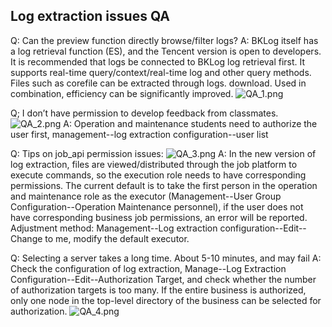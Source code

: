 ## Log extraction issues QA
Q: Can the preview function directly browse/filter logs?
A: BKLog itself has a log retrieval function (ES), and the Tencent version is open to developers. It is recommended that logs be connected to BKLog log retrieval first. It supports real-time query/context/real-time log and other query methods. Files such as corefile can be extracted through logs. download. Used in combination, efficiency can be significantly improved.
![QA_1.png](../media/QA_1.png)

Q; I don’t have permission to develop feedback from classmates.
![QA_2.png](../media/QA_2.png)
A: Operation and maintenance students need to authorize the user first, management--log extraction configuration--user list

Q: Tips on job_api permission issues:
![QA_3.png](../media/QA_3.png)
A: In the new version of log extraction, files are viewed/distributed through the job platform to execute commands, so the execution role needs to have corresponding permissions. The current default is to take the first person in the operation and maintenance role as the executor (Management--User Group Configuration--Operation Maintenance personnel), if the user does not have corresponding business job permissions, an error will be reported. Adjustment method: Management--Log extraction configuration--Edit--Change to me, modify the default executor.

Q: Selecting a server takes a long time. About 5-10 minutes, and may fail
A: Check the configuration of log extraction, Manage--Log Extraction Configuration--Edit--Authorization Target, and check whether the number of authorization targets is too many. If the entire business is authorized, only one node in the top-level directory of the business can be selected for authorization.
![QA_4.png](../media/QA_4.png)